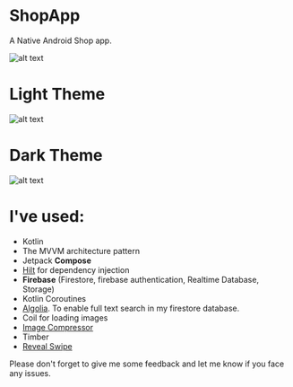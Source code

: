# ShopApp

A Native Android Shop app.

![alt text](https://i.imgur.com/G0apLp6.jpg)

# Light Theme

![alt text](https://i.imgur.com/hubJYyB.jpg)

# Dark Theme

![alt text](https://i.imgur.com/OvqILe9.jpg)


# I've used:
- Kotlin
- The MVVM architecture pattern
- Jetpack **Compose**
- [Hilt](https://dagger.dev/hilt/) for dependency injection
- **Firebase** (Firestore, firebase authentication, Realtime Database, Storage)
- Kotlin Coroutines
- [Algolia](https://www.algolia.com/). To enable full text search in my firestore database.
- Coil for loading images
- [Image Compressor](https://dagger.dev/hilt/)
- Timber
- [Reveal Swipe](https://github.com/ch4rl3x/RevealSwipe)


Please don't forget to give me some feedback and let me know if you face any issues.
